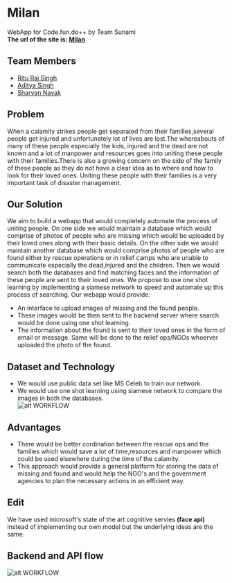 # Milan
WebApp for Code.fun.do++ by Team Sunami<br>
**The url of the site is:  <a href="http://139.59.85.220/">Milan</a>**

## Team Members

- <a href="https://github.com/RituRajSingh878">Ritu Raj Singh</a>
- <a href="https://github.com/adityauser">Aditya Singh</a>
- <a href="https://github.com/BAJUKA">Sharvan Nayak</a>

## Problem
When a calamity strikes people get separated from their families,several people get injured and unfortunately lot of lives are lost.The whereabouts of many of these people especially the kids, injured and the dead are not known and a lot of manpower and resources goes into uniting these people with their families.There is also a growing concern on the side of the family of these people as they do not have a clear idea as to where and how to look for their loved ones. Uniting these people with their families is a very important task of disaster management.

## Our Solution
We aim to build a webapp that would completely automate the process of uniting people. On one side we would maintain a database which would comprise of photos of people who are missing which would be uploaded by their loved ones along with their basic details. On the other side we would maintain another database which would comprise photos of people who are found either by rescue operations or in relief camps who are unable to communicate especially the dead,injured and the children. Then we would search both the databases and find matching faces and the information of these people are sent to their loved ones. We propose to use one shot learning by implementing a siamese network to speed and automate up this process of searching. Our webapp would provide:
* An interface to upload images of missing and the found people.
* These images would be then sent to the backend server where search would be done using one shot learning.
* The information about the found is sent to their loved ones in the form of email or message. Same will be done to the relief ops/NGOs whoerver uploaded the photo of the found. 
## Dataset and Technology 
* We would use public data set like MS Celeb to train our network.
* We would use one shot learning using siamese network to compare the images in both the databases.<br>
![alt WORKFLOW](https://github.com/adityauser/Milan/blob/master/Images/Architecture.jpeg)
## Advantages
* There would be better cordination between the rescue ops and the families which would save a lot of time,resources and manpower which could be used elsewhere during the time of the calamity.
* This approach would provide a general platform for storing the data of missing and found and would help the NGO's and the government agencies to plan the necessary actions in an efficient way.<br>

## Edit
We have used microsoft's state of the art cognitive servies **(face api)** instead of implementing our own model but the underlying ideas are the same.<br>

## Backend and API flow

![alt WORKFLOW](https://github.com/adityauser/Milan/blob/master/Images/API_flow_chart.jpg)



